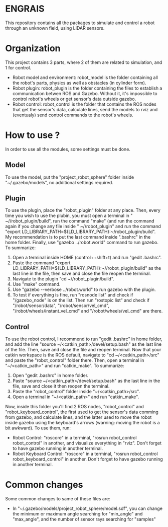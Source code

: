 # ENGRAIS
This repository contains all the packages to simulate and control a robot through an unknown field, using LIDAR sensors.

# Organization
This project contains 3 parts, where 2 of them are related to simulation, and 1 for control.

- Robot model and environment: robot_model is the folder containing all the robot's parts, physics as well as obstacles (in cylinder form).
- Robot plugin: robot_plugin is the folder containing the files to establish a communication betwen ROS and Gazebo. Without it, it's impossible to control robot's wheels or get sensor's data outside gazebo.
- Robot control: robot_control is the folder that contains the ROS nodes that get the sensor's data, calculate lines, send the models to rviz and (eventualy) send control commands to the robot's wheels.

# How to use ?
In order to use all the modules, some settings must be done.

## Model
To use the model, put the "project_robot_sphere" folder inside "~/.gazebo/models", no additional settings required.

## Plugin
To use the plugin, place the "robot_plugin" folder at any place. Then, every time you wish to use the plubin, you must open a terminal in " ~/<path>/robot_plugin/build", run the command "make" (and run the command again if you change any file inside " ~/<path>/robot_plugin" and run the command "export LD_LIBRARY_PATH=${LD_LIBRARY_PATH}:~/<path>robot_plugin/build". My recommendation is to put the last command inside ".bashrc" in the home folder. Finally, use "gazebo ../robot.world" command to run gazebo. To summarize: 
1) Open a terminal inside HOME (control++shift+t) and run "gedit .bashrc".
2) Paste the command "export LD_LIBRARY_PATH=${LD_LIBRARY_PATH}:~/<path>/robot_plugin/build" as the last line in the file, then save and close the file reopen the terminal.
3) Navigate to the plugin "cd ~/<path>/robot_plugin/build".
4) Use "make" command.
5) Use "gazebo --verbose ../robot.world" to run gazebo with the plugin.
6) To test if everything is fine, run "rosnode list" and check if "/gazebo_node" is on the list. Then run "rostopic list" and check if "/robot/sensor/data", "/robot/sensor/vel_cmd", "/robot/wheels/instant_vel_cmd" and "/robot/wheels/vel_cmd" are there.

## Control
To use the robot control, I recommend to run "gedit .bashrc" in home folder, and add the line "source ~/<catkin_path>/devel/setup.bash" as the last line of the file. Then, save and close the file and reopen terminal. Now that your catkin workspace is the ROS default, navigate to "cd ~/<catkin_path>/src" and paste the "robot_control" folder there. Then, open a terminal in "~/<catkin_path>" and run "catkin_make". To summarize:

1) Open "gedit .bashrc" in home folder.
2) Paste "source ~/<catkin_path>/devel/setup.bash" as the last line in the file, save and close it then reopen the terminal.
3) Paste the "robot_control" folder inside "~/<catkin_path>/src".
4) Open a terminal in "~/<catkin_path>" and run "catkin_make".

Now, inside this folder you'll find 2 ROS nodes, "robot_control" and "robot_keyboard_control", the first used to get the sensor's data comming from gazebo, and calculate lines, and the latter used to move the robot inside gazebo using the keyboard's arrows (warning: moving the robot is a bit awkward). To use them, run:

- Robot Control: "roscore" in a terminal, "rosrun robot_control robot_control" in another, and visualize everything in "rviz". Don't forget to have gazebo running in another terminal.
- Robot Keyboard Control: "roscore" in a terminal, "rosrun robot_control robot_keyboard_control" in another. Don't forget to have gazebo running in another terminal.


# Common changes
Some common changes to same of these files are:

- In "~/.gazebo/models/project_robot_sphere/model.sdf", you can change the minimum or maximum angle searching for "min_angle" and "max_angle", and the number of sensor rays searching for "samples"